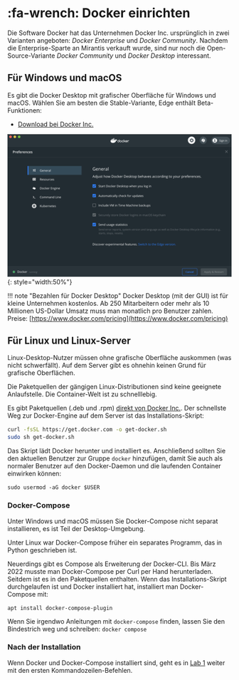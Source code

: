 # :fa-wrench: Docker einrichten

Die Software Docker hat das Unternehmen Docker Inc. ursprünglich in zwei Varianten angeboten: *Docker Enterprise* und *Docker Community*. Nachdem die Enterprise-Sparte an Mirantis verkauft wurde, sind nur noch die Open-Source-Variante *Docker Community* und *Docker Desktop* interessant.

## Für Windows und macOS

Es gibt die Docker Desktop mit grafischer Oberfläche für Windows und macOS. Wählen Sie am besten die Stable-Variante, Edge enthält Beta-Funktionen:

* [Download bei Docker Inc.](https://www.docker.com/products/docker-desktop)

![ ](macos.png){: style="width:50%"}

!!! note "Bezahlen für Docker Desktop"
    Docker Desktop (mit der GUI) ist für kleine Unternehmen kostenlos. Ab 250 Mitarbeitern oder mehr als 10 Millionen US-Dollar Umsatz muss man monatlich pro Benutzer zahlen. Preise: [https://www.docker.com/pricing](https://www.docker.com/pricing)


## Für Linux und Linux-Server

Linux-Desktop-Nutzer müssen ohne grafische Oberfläche auskommen (was nicht schwerfällt). Auf dem Server gibt es ohnehin keinen Grund für grafische Oberflächen.

Die Paketquellen der gängigen Linux-Distributionen sind keine geeignete Anlaufstelle. Die Container-Welt ist zu schnelllebig.

Es gibt Paketquellen (.deb und .rpm) [direkt von Docker Inc.](https://docs.docker.com/engine/install/). Der schnellste Weg zur Docker-Engine auf dem Server ist das Installations-Skript:

```bash
curl -fsSL https://get.docker.com -o get-docker.sh
sudo sh get-docker.sh
```

Das Skript lädt Docker herunter und installiert es. Anschließend sollten Sie den aktuellen Benutzer zur Gruppe `docker` hinzufügen, damit Sie auch als normaler Benutzer auf den Docker-Daemon und die laufenden Container einwirken können:

```
sudo usermod -aG docker $USER
```

### Docker-Compose

Unter Windows und macOS müssen Sie Docker-Compose nicht separat installieren, es ist Teil der Desktop-Umgebung.

Unter Linux war Docker-Compose früher ein separates Programm, das in Python geschrieben ist.

Neuerdings gibt es Compose als Erweiterung der Docker-CLI. Bis März 2022 musste man Docker-Compose per Curl per Hand herunterladen. Seitdem ist es in den Paketquellen enthalten. Wenn das Installations-Skript durchgelaufen ist und Docker installiert hat, installiert man Docker-Compose mit:

```
apt install docker-compose-plugin
```

Wenn Sie irgendwo Anleitungen mit `docker-compose` finden, lassen Sie den Bindestrich weg und schreiben: `docker compose`

### Nach der Installation

Wenn Docker und Docker-Compose installiert sind, geht es in [Lab 1](/lab1/) weiter mit den ersten Kommandozeilen-Befehlen.